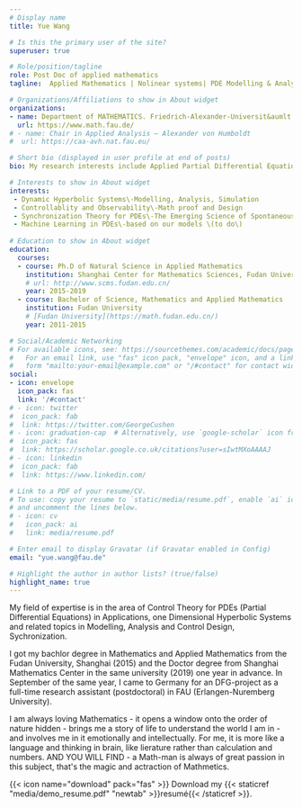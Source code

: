 ```yaml
---
# Display name
title: Yue Wang

# Is this the primary user of the site?
superuser: true

# Role/position/tagline
role: Post Doc of applied mathematics
tagline:  Applied Mathematics | Nolinear systems| PDE Modelling & Analysis | Control Theory| Machine Learning

# Organizations/Affiliations to show in About widget
organizations:
- name: Department of MATHEMATICS. Friedrich-Alexander-Universit&aumlt Erlangen-N&uumlrnberg. 91058 Erlangen-Germany
  url: https://www.math.fau.de/
# - name: Chair in Applied Analysis – Alexander von Humboldt
#  url: https://caa-avh.nat.fau.eu/

# Short bio (displayed in user profile at end of posts)
bio: My research interests include Applied Partial Differential Equations (PDEs), Modelling and Analysis, Control Design and Data Sciences.

# Interests to show in About widget
interests:
 - Dynamic Hyperbolic Systems\-Modelling, Analysis, Simulation
 - Controllablity and Observability\-Math proof and Design
 - Synchronization Theory for PDEs\-The Emerging Science of Spontaneous Order, related to Control Theory
 - Machine Learning in PDEs\-based on our models \(to do\)
 
# Education to show in About widget
education:
  courses:
  - course: Ph.D of Natural Science in Applied Mathematics
    institution: Shanghai Center for Mathematics Sciences, Fudan University
    # url: http://www.scms.fudan.edu.cn/
    year: 2015-2019
  - course: Bachelor of Science, Mathematics and Applied Mathematics
    institution: Fudan University
    # [Fudan University](https://math.fudan.edu.cn/)
    year: 2011-2015

# Social/Academic Networking
# For available icons, see: https://sourcethemes.com/academic/docs/page-builder/#icons
#   For an email link, use "fas" icon pack, "envelope" icon, and a link in the
#   form "mailto:your-email@example.com" or "/#contact" for contact widget.
social:
- icon: envelope
  icon_pack: fas
  link: '/#contact'
# - icon: twitter
#  icon_pack: fab
#  link: https://twitter.com/GeorgeCushen
# - icon: graduation-cap  # Alternatively, use `google-scholar` icon from `ai` icon pack
#  icon_pack: fas
#  link: https://scholar.google.co.uk/citations?user=sIwtMXoAAAAJ
# - icon: linkedin
#  icon_pack: fab
#  link: https://www.linkedin.com/

# Link to a PDF of your resume/CV.
# To use: copy your resume to `static/media/resume.pdf`, enable `ai` icons in `params.toml`, 
# and uncomment the lines below.
# - icon: cv
#   icon_pack: ai
#   link: media/resume.pdf

# Enter email to display Gravatar (if Gravatar enabled in Config)
email: "yue.wang@fau.de"

# Highlight the author in author lists? (true/false)
highlight_name: true
---
```


My field of expertise is in the area of Control Theory for PDEs (Partial Differential Equations) in Applications, one Dimensional Hyperbolic Systems and related topics in Modelling, Analysis and Control Design, Sychronization. 

I got my bachlor degree in Mathematics and Applied Mathematics from the Fudan University, Shanghai (2015) and the Doctor degree from Shanghai Mathematics Center in the same university (2019) one year in advance. In September of the same year, I came to Germany for an DFG-project as a full-time research assistant (postdoctoral) in FAU (Erlangen-Nuremberg University).

I am always loving Mathematics - it opens a window onto the order of nature hidden - brings me a story of life to understand the world I am in - and involves me in it emotionally and intellectually. For me, it is more like a language and thinking in brain, like lierature rather than calculation and numbers. AND YOU WILL FIND - a Math-man is always of great passion in this subject, that's the magic and actraction of Mathmetics.


{{< icon name="download" pack="fas" >}} Download my {{< staticref "media/demo_resume.pdf" "newtab" >}}resumé{{< /staticref >}}.
